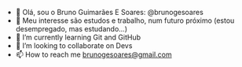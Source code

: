 - 👋 Olá, sou o Bruno Guimarães E Soares: @brunogesoares
- 👀 Meu interesse são estudos e trabalho, num futuro próximo (estou desempregado, mas estudando...)
- 🌱 I’m currently learning Git and GitHub
- 💞️ I’m looking to collaborate on Devs
- 📫 How to reach me brunogesoares@gmail.com

<!---
brunogesoares/brunogesoares is a ✨ special ✨ repository because its `README.md` (this file) appears on your GitHub profile.
You can click the Preview link to take a look at your changes.
--->
